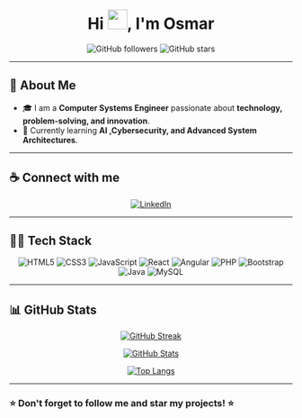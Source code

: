 <h1 align="center">Hi <img src="https://media.giphy.com/media/hvRJCLFzcasrR4ia7z/giphy.gif" width="35">, I'm Osmar </h1>

<p align="center">
  <img src="https://img.shields.io/github/followers/osmarmtzz?style=social" alt="GitHub followers">
  <img src="https://img.shields.io/github/stars/osmarmtzz?style=social" alt="GitHub stars">
</p>

---

## 🚀 About Me

- 🎓 I am a **Computer Systems Engineer** passionate about **technology, problem-solving, and innovation**.
- 🌱 Currently learning **AI ,Cybersecurity, and Advanced System Architectures**.

---

## ☕ Connect with me  

<p align="center">
  <a href="https://www.linkedin.com/in/osmarmtzz/" target="_blank">
    <img src="https://img.icons8.com/fluency/48/000000/linkedin.png" alt="LinkedIn">
  </a>
</p>

---

## 🧑‍💻 Tech Stack

<p align="center">
  <img src="https://img.icons8.com/color/48/html-5--v1.png" alt="HTML5"/>
  <img src="https://img.icons8.com/color/48/css3.png" alt="CSS3"/>
  <img src="https://img.icons8.com/color/48/javascript--v1.png" alt="JavaScript"/>
  <img src="https://img.icons8.com/color/48/react-native.png" alt="React"/>
  <img src="https://img.icons8.com/color/48/angularjs.png" alt="Angular"/>
  <img src="https://img.icons8.com/officel/48/php-logo.png" alt="PHP"/>
  <img src="https://img.icons8.com/color/48/bootstrap.png" alt="Bootstrap"/>
  <img src="https://img.icons8.com/color/48/java-coffee-cup-logo--v1.png" alt="Java"/>
  <img src="https://img.icons8.com/color/48/mysql-logo.png" alt="MySQL"/>
</p>

---

## 📊 GitHub Stats  

<p align="center">
  <a href="https://github.com/osmarmtzz/github-readme-stats">
    <img src="https://github-readme-streak-stats.herokuapp.com?user=osmarmtzz&theme=algolia" alt="GitHub Streak" />
  </a>
</p>

<p align="center">
  <a href="https://github.com/osmarmtzz/github-readme-stats">
    <img src="https://github-readme-stats.vercel.app/api?username=osmarmtzz&theme=algolia&show_icons=true" alt="GitHub Stats" />
  </a>
</p>

<p align="center">
  <a href="https://github.com/osmarmtzz/github-readme-stats">
    <img src="https://github-readme-stats.vercel.app/api/top-langs/?username=osmarmtzz&theme=algolia&layout=compact" alt="Top Langs" />
  </a>
</p>

---

### ⭐ Don't forget to follow me and star my projects! ⭐
